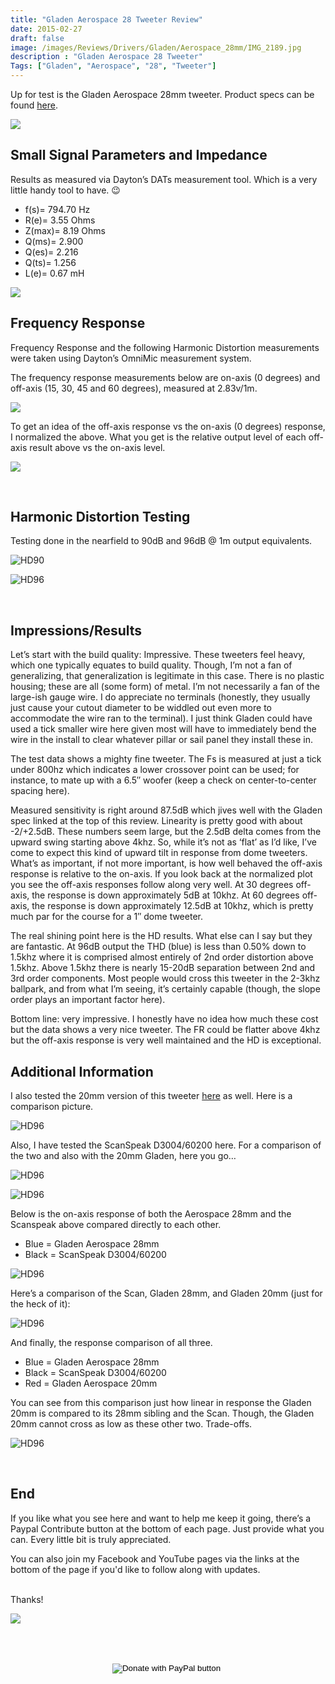 ```yaml
---
title: "Gladen Aerospace 28 Tweeter Review"
date: 2015-02-27
draft: false
image: /images/Reviews/Drivers/Gladen/Aerospace_28mm/IMG_2189.jpg
description : "Gladen Aerospace 28 Tweeter"
Tags: ["Gladen", "Aerospace", "28", "Tweeter"]
---
```


Up for test is the Gladen Aerospace 28mm tweeter.  Product specs can be found [here](http://www.gladen.com/GladenCompoCoaxPDFs/SpecificationsAEROSPACE28.pdf).

![](/images/Reviews/Drivers/Gladen/Aerospace_28mm/IMG_2191.jpg)




## Small Signal Parameters and Impedance

Results as measured via Dayton’s DATs measurement tool.  Which is a very little handy tool to have.  😉

* f(s)= 794.70 Hz
* R(e)= 3.55 Ohms
* Z(max)= 8.19 Ohms
* Q(ms)= 2.900
* Q(es)= 2.216
* Q(ts)= 1.256
* L(e)= 0.67 mH

![](/images/Reviews/Drivers/Gladen/Aerospace_28mm/gladen-aerospace-28mm-impedance.png)







## Frequency Response

Frequency Response and the following Harmonic Distortion measurements were taken using Dayton’s OmniMic measurement system.

The frequency response measurements below are on-axis (0 degrees) and off-axis (15, 30, 45 and 60 degrees), measured at 2.83v/1m.

![](/images/Reviews/Drivers/Gladen/Aerospace_28mm/gladen-aerospace-28mm-FR-large.png)

To get an idea of the off-axis response vs the on-axis (0 degrees) response, I normalized the above.  What you get is the relative output level of each off-axis result above vs the on-axis level.

![](/images/Reviews/Drivers/Gladen/Aerospace_28mm/gladen-aerospace-28mm-FR-normalized-no-notes.png)

<br>

## Harmonic Distortion Testing

Testing done in the nearfield to 90dB and 96dB @ 1m output equivalents.

![HD90](/images/Reviews/Drivers/Gladen/Aerospace_28mm/gladen-aerospace-28mm-HD-90dB.png)


![HD96](/images/Reviews/Drivers/Gladen/Aerospace_28mm/gladen-aerospace-28mm-HD-96dB.png)

<br>

## Impressions/Results

Let’s start with the build quality: Impressive.
These tweeters feel heavy, which one typically equates to build quality.  Though, I’m not a fan of generalizing, that generalization is legitimate in this case.  There is no plastic housing; these are all (some form) of metal.  I’m not necessarily a fan of the large-ish gauge wire.  I do appreciate no terminals (honestly, they usually just cause your cutout diameter to be widdled out even more to accommodate the wire ran to the terminal).  I just think Gladen could have used a tick smaller wire here given most will have to immediately bend the wire in the install to clear whatever pillar or sail panel they install these in.

The test data shows a mighty fine tweeter.  The Fs is measured at just a tick under 800hz which indicates a lower crossover point can be used; for instance, to mate up with a 6.5″ woofer (keep a check on center-to-center spacing here).

Measured sensitivity is right around 87.5dB which jives well with the Gladen spec linked at the top of this review.  Linearity is pretty good with about -2/+2.5dB.  These numbers seem large, but the 2.5dB delta comes from the upward swing starting above 4khz.  So, while it’s not as ‘flat’ as I’d like, I’ve come to expect this kind of upward tilt in response from dome tweeters.  What’s as important, if not more important, is how well behaved the off-axis response is relative to the on-axis.  If you look back at the normalized plot you see the off-axis responses follow along very well.  At 30 degrees off-axis, the response is down approximately 5dB at 10khz.  At 60 degrees off-axis, the response is down approximately 12.5dB at 10khz, which is pretty much par for the course for a 1″ dome tweeter.

The real shining point here is the HD results.  What else can I say but they are fantastic.  At 96dB output the THD (blue) is less than 0.50% down to 1.5khz where it is comprised almost entirely of 2nd order distortion above 1.5khz.   Above 1.5khz there is nearly 15-20dB separation between 2nd and 3rd order components.  Most people would cross this tweeter in the 2-3khz ballpark, and from what I’m seeing, it’s certainly capable (though, the slope order plays an important factor here).

Bottom line: very impressive.  I honestly have no idea how much these cost but the data shows a very nice tweeter.  The FR could be flatter above 4khz but the off-axis response is very well maintained and the HD is exceptional.

## Additional Information

I also tested the 20mm version of this tweeter [here](https://www.erinsaudiocorner.com/driveunits/gladen-aerospace-20-tweeter/) as well.  Here is a comparison picture.

![HD96](/images/Reviews/Drivers/Gladen/Aerospace_28mm/IMG_2257.jpg)


Also, I have tested the ScanSpeak D3004/60200 here.  For a comparison of the two and also with the 20mm Gladen, here you go…

![HD96](/images/Reviews/Drivers/Gladen/Aerospace_28mm/IMG_2260.jpg)

![HD96](/images/Reviews/Drivers/Gladen/Aerospace_28mm/IMG_2264.jpg)



Below is the on-axis response of both the Aerospace 28mm and the Scanspeak above compared directly to each other.
* Blue = Gladen Aerospace 28mm
* Black = ScanSpeak D3004/60200

![HD96](/images/Reviews/Drivers/Gladen/Aerospace_28mm/scan-vs-gladen-28.png)



Here’s a comparison of the Scan, Gladen 28mm, and Gladen 20mm (just for the heck of it):

![HD96](/images/Reviews/Drivers/Gladen/Aerospace_28mm/IMG_2265.jpg)



And finally, the response comparison of all three.
* Blue = Gladen Aerospace 28mm
* Black = ScanSpeak D3004/60200
* Red = Gladen Aerospace 20mm

You can see from this comparison just how linear in response the Gladen 20mm is compared to its 28mm sibling and the Scan.  Though, the Gladen 20mm cannot cross as low as these other two.  Trade-offs.

![HD96](/images/Reviews/Drivers/Gladen/Aerospace_28mm/scan-vs-gladen-28-and-20.png)



<br>

## End

If you like what you see here and want to help me keep it going, there’s a Paypal Contribute button at the bottom of each page.  Just provide what you can.  Every little bit is truly appreciated.

You can also join my Facebook and YouTube pages via the links at the bottom of the page if you'd like to follow along with updates.

<br>Thanks!</b>

![](https://media.giphy.com/media/ZVLl47HAcrGMg/giphy.gif)


<br></br>
<center>
  <form action="https://www.paypal.com/cgi-bin/webscr" method="post" target="_top">
  <input type="hidden" name="cmd" value="_s-xclick" />
  <input type="hidden" name="hosted_button_id" value="52ANEATKE6JHQ" />
  <input type="image" src="https://www.dcrc.co/wp-content/uploads/2016/06/PayPal-Donate-Button-PNG-HD-300x103.png" border="0" name="submit" title="PayPal - The safer, easier way to pay online!" alt="Donate with PayPal button" />
  <img alt="" border="0" src="https://www.paypal.com/en_US/i/scr/pixel.gif" width="1" height="1" />
  </form>
<br></br>
</center>
